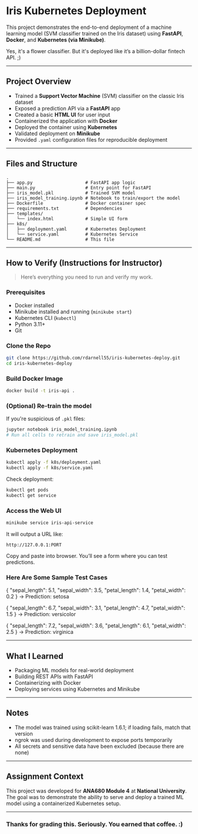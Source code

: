 # Iris Kubernetes Deployment

This project demonstrates the end-to-end deployment of a machine learning model (SVM classifier trained on the Iris dataset) using **FastAPI**, **Docker**, and **Kubernetes (via Minikube)**.

Yes, it's a flower classifier. But it's deployed like it’s a billion-dollar fintech API. ;)

---

## Project Overview

* Trained a **Support Vector Machine** (SVM) classifier on the classic Iris dataset
* Exposed a prediction API via a **FastAPI** app
* Created a basic **HTML UI** for user input
* Containerized the application with **Docker**
* Deployed the container using **Kubernetes**
* Validated deployment on **Minikube**
* Provided `.yaml` configuration files for reproducible deployment

---

## Files and Structure

```
.
├── app.py                    # FastAPI app logic
├── main.py                   # Entry point for FastAPI
├── iris_model.pkl            # Trained SVM model
├── iris_model_training.ipynb # Notebook to train/export the model
├── Dockerfile                # Docker container spec
├── requirements.txt          # Dependencies
├── templates/
│   └── index.html            # Simple UI form
├── k8s/
│   ├── deployment.yaml       # Kubernetes Deployment
│   └── service.yaml          # Kubernetes Service
└── README.md                 # This file
```

---

## How to Verify (Instructions for Instructor)

> Here’s everything you need to run and verify my work.

### Prerequisites

* Docker installed
* Minikube installed and running (`minikube start`)
* Kubernetes CLI (`kubectl`)
* Python 3.11+
* Git

### Clone the Repo

```bash
git clone https://github.com/rdarnell55/iris-kubernetes-deploy.git
cd iris-kubernetes-deploy
```

### Build Docker Image

```bash
docker build -t iris-api .
```

### (Optional) Re-train the model

If you're suspicious of `.pkl` files:

```bash
jupyter notebook iris_model_training.ipynb
# Run all cells to retrain and save iris_model.pkl
```

### Kubernetes Deployment

```bash
kubectl apply -f k8s/deployment.yaml
kubectl apply -f k8s/service.yaml
```

Check deployment:

```bash
kubectl get pods
kubectl get service
```

### Access the Web UI

```bash
minikube service iris-api-service
```

It will output a URL like:

```
http://127.0.0.1:PORT
```

Copy and paste into browser. You’ll see a form where you can test predictions.

### Here Are Some Sample Test Cases

{
  "sepal_length": 5.1,
  "sepal_width": 3.5,
  "petal_length": 1.4,
  "petal_width": 0.2
}  → Prediction: setosa

{
  "sepal_length": 6.7,
  "sepal_width": 3.1,
  "petal_length": 4.7,
  "petal_width": 1.5
}  → Prediction: versicolor

{
  "sepal_length": 7.2,
  "sepal_width": 3.6,
  "petal_length": 6.1,
  "petal_width": 2.5
}  → Prediction: virginica

---

## What I Learned

* Packaging ML models for real-world deployment
* Building REST APIs with FastAPI
* Containerizing with Docker
* Deploying services using Kubernetes and Minikube

---

## Notes

* The model was trained using scikit-learn 1.6.1; if loading fails, match that version
* ngrok was used during development to expose ports temporarily
* All secrets and sensitive data have been excluded (because there are none)

---

## Assignment Context

This project was developed for **ANA680 Module 4** at **National University**. The goal was to demonstrate the ability to serve and deploy a trained ML model using a containerized Kubernetes setup.

---

### Thanks for grading this. Seriously. You earned that coffee. :)
